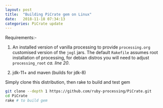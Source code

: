 ```yaml
---
layout: post
title:  "Building PiCrate gem on Linux"
date:   2018-11-18 07:34:13
categories: PiCrate update
---
```

Requirements:-

1. An installed version of vanilla processing to provide `processing.org` customised version of the `jogl` jars. The default `Rakefile` assumes root installation of processing, for debian distros you will need to adjust `processing_root` _ca. line 20_.

2. jdk-11+ and maven (builds for jdk-8)

Simply clone this distribution, then rake to build and test gem
```bash
git clone --depth 1 https://github.com/ruby-processing/PiCrate.git
cd PiCrate
rake # to build gem
```

